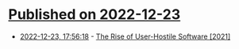 # [Published on 2022-12-23](index.md)

* [2022-12-23, 17:56:18](https://news.ycombinator.com/item?id=34108692) - [The Rise of User-Hostile Software [2021]](https://den.dev/blog/user-hostile-software/)
